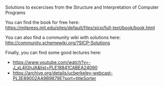 Solutions to excercises from the Structure and Interpretation of Computer Programs

You can find the book for free here: https://mitpress.mit.edu/sites/default/files/sicp/full-text/book/book.html

You can also find a community wiki with solutions here: http://community.schemewiki.org/?SICP-Solutions

Finally, you can find some good lectures here: 
- https://www.youtube.com/watch?v=-J_xL4IGhJA&list=PLE18841CABEA24090
- https://archive.org/details/ucberkeley-webcast-PL3E89002AA9B9879E?sort=titleSorter
